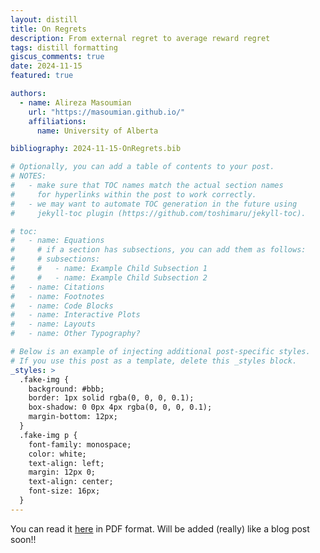 ```yaml
---
layout: distill
title: On Regrets
description: From external regret to average reward regret
tags: distill formatting
giscus_comments: true
date: 2024-11-15
featured: true

authors:
  - name: Alireza Masoumian
    url: "https://masoumian.github.io/"
    affiliations:
      name: University of Alberta

bibliography: 2024-11-15-OnRegrets.bib

# Optionally, you can add a table of contents to your post.
# NOTES:
#   - make sure that TOC names match the actual section names
#     for hyperlinks within the post to work correctly.
#   - we may want to automate TOC generation in the future using
#     jekyll-toc plugin (https://github.com/toshimaru/jekyll-toc).

# toc:
#   - name: Equations
#     # if a section has subsections, you can add them as follows:
#     # subsections:
#     #   - name: Example Child Subsection 1
#     #   - name: Example Child Subsection 2
#   - name: Citations
#   - name: Footnotes
#   - name: Code Blocks
#   - name: Interactive Plots
#   - name: Layouts
#   - name: Other Typography?

# Below is an example of injecting additional post-specific styles.
# If you use this post as a template, delete this _styles block.
_styles: >
  .fake-img {
    background: #bbb;
    border: 1px solid rgba(0, 0, 0, 0.1);
    box-shadow: 0 0px 4px rgba(0, 0, 0, 0.1);
    margin-bottom: 12px;
  }
  .fake-img p {
    font-family: monospace;
    color: white;
    text-align: left;
    margin: 12px 0;
    text-align: center;
    font-size: 16px;
  }
---
```


<!-- You can read it [here](/assets/pdf/blog/On_Regrets.pdf) in PDF format. Will be added (really) like a blog post soon!! -->

You can read it <a href="/assets/pdf/blog/On_Regrets.pdf" target="_blank">here</a> in PDF format. Will be added (really) like a blog post soon!!

